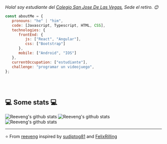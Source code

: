 


<p><em>Hola! soy estudiante del <a href="https://www.sanjosevegas.edu.co/el-colegio/">Colegio San Jose De Las Vegas</a>, Sede el retiro. 😊</br>
</em></p>


```javascript
const aboutMe = {
   pronouns: "he" | "him",
   code: [Javascript, Typescript, HTML, CSS],
   technologies: {
      frontEnd: {
         js: ["React", "Angular"],
         css: ["Bootstrap"]
      },
      mobile: ["Android", "IOS"]
   },
   currentOccupation: ["estudiante"],
   challenge: "programar un videojuego",
};
```
</br></br>
<h2>💻 Some stats 💻</h2>

![Reeveng's github stats](https://github-readme-stats.vercel.app/api?username=tobuja48&theme=dracula&show_icons=true&hide_border=true&count_private=true)
![Reeveng's github stats](https://github-readme-streak-stats.herokuapp.com/?user=tobuja48&theme=dracula&hide_border=true)
![Reeveng's github stats](https://github-readme-stats.vercel.app/api/top-langs/?username=tobuja48&theme=dracula&show_icons=true&hide_border=true&layout=compact)

---

⭐️ From [reeveng](https://github.com/reeveng) inspired by [sudiptog81](https://github.com/sudiptog81) and  [FelixRilling](https://github.com/)

